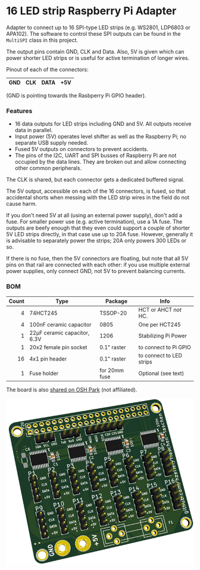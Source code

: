 16 LED strip Raspberry Pi Adapter
=================================

Adapter to connect up to 16 SPI-type LED strips (e.g. WS2801, LDP6803 or APA102).
The software to control these SPI outputs can be found in the `MultiSPI` class
in this project.

The output pins contain GND, CLK and Data. Also, 5V is given which can power
shorter LED strips or is useful for active termination of longer wires.

Pinout of each of the connectors:

GND | CLK | DATA | +5V
---:|:---:|:----:|:---

(GND is pointing towards the Rasbperry Pi GPIO header).

### Features

* 16 data outputs for LED strips including GND and 5V. All outputs receive data
  in parallel.
* Input power (5V) operates level shifter as well as the Raspberry Pi; no
  separate USB supply needed.
* Fused 5V outputs on connectors to prevent accidents.
* The pins of the I2C, UART and SPI busses of Raspberry Pi are not
  occupied by the data lines. They are broken out and allow connecting
  other common peripherals.

The CLK is shared, but each connector gets a dedicated buffered signal.

The 5V output, accessible on each of the 16 connectors, is fused, so that
accidental shorts when messing with the LED strip wires in the field do not
cause harm.

If you don't need 5V at all (using an external power supply), don't add a fuse.
For smaller power use (e.g. active termination), use a 1A fuse.
The outputs are beefy enough that they even could support a couple of
shorter 5V LED strips directly, in that case use up to 20A fuse. However,
generally it is advisable to separately power the strips;
20A only powers 300 LEDs or so.

If there is no fuse, then the 5V connectors are floating, but note that all
5V pins on that rail are connected with each other: if you use multiple
external power supplies, only connect GND, not 5V to prevent balancing currents.

### BOM
Count | Type                        | Package      | Info
-----:|-----------------------------|--------------|------------
    4 | 74HCT245                    | TSSOP-20     | HCT or AHCT _not_ HC.
    4 | 100nF ceramic capacitor     | 0805         | One per HCT245
    1 | 22µF ceramic capacitor, 6.3V| 1206         | Stabilizing Pi Power
    1 | 20x2 female pin socket      | 0.1" raster  | to connect to Pi GPIO
   16 | 4x1 pin header              | 0.1" raster  | to connect to LED strips
    1 | Fuse holder                 | for 20mm fuse| Optional (see text)

The board is also [shared on OSH Park][oshpark-pcb] (not affiliated).

![](../img/pi-adapter-pcb.png)

[oshpark-pcb]: https://oshpark.com/shared_projects/BTdhLFc3
